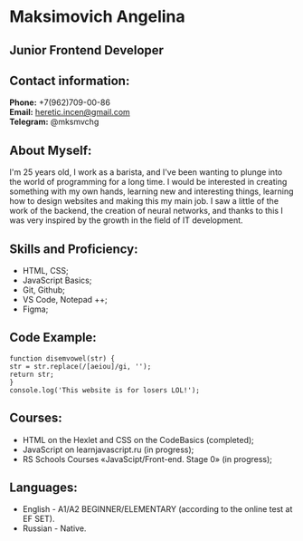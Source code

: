 # **Maksimovich Angelina**

## **Junior Frontend Developer**

## **Contact information:**

**Phone:** +7(962)709-00-86  
**Email:** heretic.incen@gmail.com  
**Telegram:** @mksmvchg

## **About Myself:**
I'm 25 years old, I work as a barista, and I've been wanting to plunge into the world of programming for a long time. I would be interested in creating something with my own hands, learning new and interesting things, learning how to design websites and making this my main job. I saw a little of the work of the backend, the creation of neural networks, and thanks to this I was very inspired by the growth in the field of IT development.

## **Skills and Proficiency:**
* HTML, CSS;
* JavaScript Basics;
* Git, Github;
* VS Code, Notepad ++;
* Figma;

## **Code Example:**
```
function disemvowel(str) {
str = str.replace(/[aeiou]/gi, '');
return str;
}
console.log('This website is for losers LOL!');

```

## **Courses:**
* HTML on the Hexlet and CSS on the CodeBasics
(completed);
* JavaScript on learnjavascript.ru (in progress);
* RS Schools Courses «JavaScipt/Front-end. Stage 0» (in progress);

## **Languages:**
* English - A1/A2 BEGINNER/ELEMENTARY (according to the online test at EF SET).
* Russian - Native.
